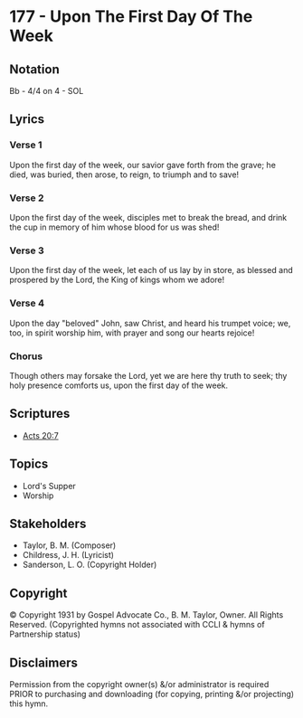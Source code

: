 # 177 - Upon The First Day Of The Week

## Notation

Bb - 4/4 on 4 - SOL

## Lyrics

### Verse 1

Upon the first day of the week, our savior gave forth from the grave; he died, was buried, then arose, to reign, to triumph and to save!

### Verse 2

Upon the first day of the week, disciples met to break the bread, and drink the cup in memory of him whose blood for us was shed!

### Verse 3

Upon the first day of the week, let each of us lay by in store, as blessed and prospered by the Lord, the King of kings whom we adore!

### Verse 4

Upon the day "beloved" John, saw Christ, and heard his trumpet voice; we, too, in spirit worship him, with prayer and song our hearts rejoice!

### Chorus

Though others may forsake the Lord, yet we are here thy truth to seek; thy holy presence comforts us, upon the first day of the week.


## Scriptures

- [Acts 20:7](https://www.biblegateway.com/passage/?search=Acts%2020%3A7)

## Topics

- Lord's Supper
- Worship

## Stakeholders

- Taylor, B. M. (Composer)
- Childress, J. H. (Lyricist)
- Sanderson, L. O. (Copyright Holder)

## Copyright

© Copyright 1931 by Gospel Advocate Co., B. M. Taylor, Owner. All Rights Reserved.
(Copyrighted hymns not associated with CCLI & hymns of Partnership status)

## Disclaimers

Permission from the copyright owner(s) &/or administrator is required PRIOR to purchasing and downloading (for copying, printing &/or projecting) this hymn.

